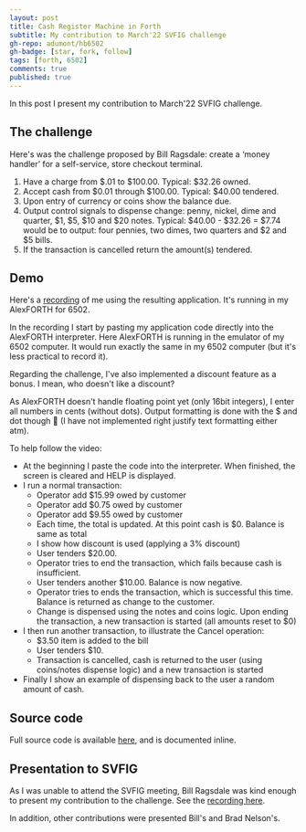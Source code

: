 ```yaml
---
layout: post
title: Cash Register Machine in Forth
subtitle: My contribution to March'22 SVFIG challenge
gh-repo: adumont/hb6502
gh-badge: [star, fork, follow]
tags: [forth, 6502]
comments: true
published: true
---
```


In this post I present my contribution to March'22 SVFIG challenge.

## The challenge

Here's was the challenge proposed by Bill Ragsdale: create a ‘money handler’ for a self-service, store checkout terminal.
1. Have a charge from $.01 to $100.00. Typical: $32.26 owned.
2. Accept cash from $0.01 through $100.00. Typical: $40.00 tendered.
3. Upon entry of currency or coins show the balance due.
4. Output control signals to dispense change: penny, nickel, dime and quarter, $1, $5, $10 and $20 notes. Typical: $40.00 - $32.26 = $7.74 would be to output: four pennies, two dimes, two quarters and $2 and $5 bills.
5. If the transaction is cancelled return the amount(s) tendered.

## Demo

Here's a [recording](https://youtu.be/GS5bkaavLGQ) of me using the resulting application. It's running in my AlexFORTH for 6502.

In the recording I start by pasting my application code directly into the AlexFORTH interpreter. Here AlexFORTH is running in the emulator of my 6502 computer. It would run exactly the same in my 6502 computer (but it's less practical to record it).

Regarding the challenge, I've also implemented a discount feature as a bonus. I mean, who doesn't like a discount?

As AlexFORTH doesn't handle floating point yet (only 16bit integers), I enter all numbers in cents (without dots). Output formatting is done with the $ and dot though 🙂 (I have not implemented right justify text formatting either atm).

To help follow the video:
- At the beginning I paste the code into the interpreter. When finished, the screen is cleared and HELP is displayed.
- I run a normal transaction:
  - Operator add $15.99 owed by customer
  - Operator add $0.75 owed by customer
  - Operator add $9.55 owed by customer
  - Each time, the total is updated. At this point cash is $0. Balance is same as total
  - I show how discount is used (applying a 3% discount)
  - User tenders $20.00.
  - Operator tries to end the transaction, which fails because cash is insufficient.
  - User tenders another $10.00. Balance is now negative.
  - Operator tries to ends the transaction, which is successful this time. Balance is returned as change to the customer.
  - Change is dispensed using the notes and coins logic. Upon ending the transaction, a new transaction is started (all amounts reset to $0)
- I then run another transaction, to illustrate the Cancel operation:
  - $3.50 item is added to the bill
  - User tenders $10.
  - Transaction is cancelled, cash is returned to the user (using coins/notes dispense logic) and a new transaction is started
- Finally I show an example of dispensing back to the user a random amount of cash.

## Source code

Full source code is available [here](https://github.com/adumont/hb6502/blob/main/forth/programs/cashmachine.f), and is documented inline.

## Presentation to SVFIG

As I was unable to attend the SVFIG meeting, Bill Ragsdale was kind enough to present my contribution to the challenge. See the [recording here](https://www.youtube.com/watch?v=VlP0n2dBk10).

In addition, other contributions were presented Bill's and Brad Nelson's.